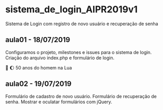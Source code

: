 # sistema_de_login_AIPR2019v1
Sistema de Login com registro de novo usuário e recuperação de senha

## aula01 - 18/07/2019
Configuramos o projeto, milestones e issues para o sistema de login.
Criação do arquivo index.php e formulário de login.

:rocket: :moon: 50 anos do homem na Lua
## aula02 - 19/07/2019 
Formulário de cadastro de novo usuário.
Formulário de recuperação de senha.
Mostrar e oculatar formulários com jQuery.

